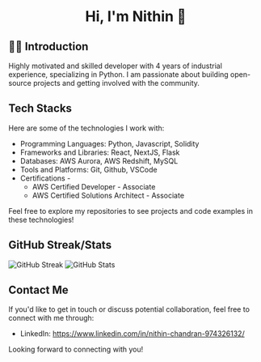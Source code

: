 # <div align="center">Hi, I'm Nithin 👋</div>

## 👨‍💻 Introduction

Highly motivated and skilled developer with 4 years of industrial experience, specializing in Python. I am passionate about building open-source projects and getting involved with the community.

## Tech Stacks

Here are some of the technologies I work with:

- Programming Languages: Python, Javascript, Solidity
- Frameworks and Libraries: React, NextJS, Flask
- Databases: AWS Aurora, AWS Redshift, MySQL
- Tools and Platforms: Git, Github, VSCode
- Certifications -
  - AWS Certified Developer - Associate
  - AWS Certified Solutions Architect - Associate

Feel free to explore my repositories to see projects and code examples in these technologies!

## GitHub Streak/Stats

![GitHub Streak](https://github-readme-streak-stats.herokuapp.com/?user=nithincp&theme=dark)
![GitHub Stats](https://github-readme-stats.vercel.app/api?username=nithincp&show_icons=true&theme=dark)

## Contact Me

If you'd like to get in touch or discuss potential collaboration, feel free to connect with me through:

- LinkedIn: https://www.linkedin.com/in/nithin-chandran-974326132/

Looking forward to connecting with you!

<!--
**nithincp/nithincp** is a ✨ _special_ ✨ repository because its `README.md` (this file) appears on your GitHub profile.

Here are some ideas to get you started:

- 🔭 I’m currently working on ...
- 🌱 I’m currently learning ...
- 👯 I’m looking to collaborate on ...
- 🤔 I’m looking for help with ...
- 💬 Ask me about ...
- 📫 How to reach me: ...
- 😄 Pronouns: ...
- ⚡ Fun fact: ...
-->
